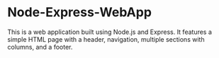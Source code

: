 # Node-Express-WebApp
This is a web application built using Node.js and Express. It features a simple HTML page with a header, navigation, multiple sections with columns, and a footer. 
